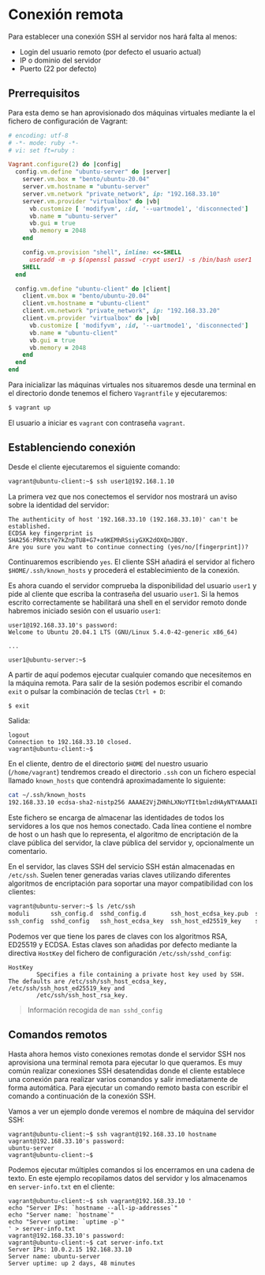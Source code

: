 # Conexión remota

Para establecer una conexión SSH al servidor nos hará falta al menos:
- Login del usuario remoto (por defecto el usuario actual)
- IP o dominio del servidor
- Puerto (22 por defecto)

## Prerrequisitos

Para esta demo se han aprovisionado dos máquinas virtuales mediante la el fichero de configuración de Vagrant:

```ruby
# encoding: utf-8
# -*- mode: ruby -*-
# vi: set ft=ruby :

Vagrant.configure(2) do |config|
  config.vm.define "ubuntu-server" do |server|
    server.vm.box = "bento/ubuntu-20.04"
    server.vm.hostname = "ubuntu-server"
    server.vm.network "private_network", ip: "192.168.33.10"
    server.vm.provider "virtualbox" do |vb|
      vb.customize [ 'modifyvm', :id, '--uartmode1', 'disconnected']
      vb.name = "ubuntu-server"
      vb.gui = true
      vb.memory = 2048
    end

    config.vm.provision "shell", inline: <<-SHELL
      useradd -m -p $(openssl passwd -crypt user1) -s /bin/bash user1
    SHELL
  end

  config.vm.define "ubuntu-client" do |client|
    client.vm.box = "bento/ubuntu-20.04"
    client.vm.hostname = "ubuntu-client"
    client.vm.network "private_network", ip: "192.168.33.20"
    client.vm.provider "virtualbox" do |vb|
      vb.customize [ 'modifyvm', :id, '--uartmode1', 'disconnected']
      vb.name = "ubuntu-client"
      vb.gui = true
      vb.memory = 2048
    end
  end
end
```

Para inicializar las máquinas virtuales nos situaremos desde una terminal en el directorio donde tenemos el fichero `Vagrantfile` y ejecutaremos:

```bash
$ vagrant up
```

El usuario a iniciar es `vagrant` con contraseña `vagrant`.

## Establenciendo conexión

Desde el cliente ejecutaremos el siguiente comando:

```bash
vagrant@ubuntu-client:~$ ssh user1@192.168.1.10
```

La primera vez que nos conectemos el servidor nos mostrará un aviso sobre la identidad del servidor:

```
The authenticity of host '192.168.33.10 (192.168.33.10)' can't be established.
ECDSA key fingerprint is SHA256:PRKtsYe7kZnpTU8+G7+a9KEMhRSsiyGXK2dOXQnJBQY.
Are you sure you want to continue connecting (yes/no/[fingerprint])?
```

Continuaremos escribiendo `yes`. El cliente SSH añadirá el servidor al fichero `$HOME/.ssh/known_hosts` y procederá el establecimiento de la conexión.

Es ahora cuando el servidor comprueba la disponibilidad del usuario `user1` y pide al cliente que escriba la contraseña del usuario `user1`. Si la hemos escrito correctamente se habilitará una shell en el servidor remoto donde habremos iniciado sesión con el usuario `user1`:

```
user1@192.168.33.10's password:
Welcome to Ubuntu 20.04.1 LTS (GNU/Linux 5.4.0-42-generic x86_64)

...

user1@ubuntu-server:~$
```

A partir de aquí podemos ejecutar cualquier comando que necesitemos en la máquina remota. Para salir de la sesión podemos escribir el comando `exit` o pulsar la combinación de teclas `Ctrl + D`:

```bash
$ exit
```

Salida:

```
logout
Connection to 192.168.33.10 closed.
vagrant@ubuntu-client:~$
```

En el cliente, dentro de el directorio `$HOME` del nuestro usuario (`/home/vagrant`) tendremos creado el directorio `.ssh` con un fichero especial llamado `known_hosts` que contendrá aproximadamente lo siguiente:

```bash
cat ~/.ssh/known_hosts
192.168.33.10 ecdsa-sha2-nistp256 AAAAE2VjZHNhLXNoYTItbmlzdHAyNTYAAAAIbmlzdHAyNTYAAABBBEsI3GUBDyp4SX5aoBK19dv1Kp6NmvCLS6nDLMJ5vPKYeWPp7QEGA1zEZ9qIZsEgwQjiI79L+5px9uUDMdn+gK4=
```

Este fichero se encarga de almacenar las identidades de todos los servidores a los que nos hemos conectado. Cada línea contiene el nombre de host o un hash que lo representa, el algoritmo de encriptación de la clave pública del servidor, la clave pública del servidor y, opcionalmente un comentario.

En el servidor, las claves SSH del servicio SSH están almacenadas en `/etc/ssh`. Suelen tener generadas varias claves utilizando diferentes algoritmos de encriptación para soportar una mayor compatibilidad con los clientes:

```bash
vagrant@ubuntu-server:~$ ls /etc/ssh
moduli      ssh_config.d  sshd_config.d       ssh_host_ecdsa_key.pub  ssh_host_ed25519_key.pub  ssh_host_rsa_key.pub
ssh_config  sshd_config   ssh_host_ecdsa_key  ssh_host_ed25519_key    ssh_host_rsa_key          ssh_import_id
```

Podemos ver que tiene los pares de claves con los algoritmos RSA, ED25519 y ECDSA. Estas claves son añadidas por defecto mediante la directiva `HostKey` del fichero de configuración `/etc/ssh/sshd_config`:

```
HostKey
        Specifies a file containing a private host key used by SSH.  The defaults are /etc/ssh/ssh_host_ecdsa_key, /etc/ssh/ssh_host_ed25519_key and
        /etc/ssh/ssh_host_rsa_key.
```
> Información recogida de `man sshd_config`

## Comandos remotos

Hasta ahora hemos visto conexiones remotas donde el servidor SSH nos aprovisiona una terminal remota para ejecutar lo que queramos. Es muy común realizar conexiones SSH desatendidas donde el cliente establece una conexión para realizar varios comandos y salir inmediatamente de forma automática. Para ejecutar un comando remoto basta con escribir el comando a continuación de la conexión SSH.

Vamos a ver un ejemplo donde veremos el nombre de máquina del servidor SSH:

```
vagrant@ubuntu-client:~$ ssh vagrant@192.168.33.10 hostname
vagrant@192.168.33.10's password:
ubuntu-server
vagrant@ubuntu-client:~$
```

Podemos ejecutar múltiples comandos si los encerramos en una cadena de texto. En este ejemplo recopilamos datos del servidor y los almacenamos en `server-info.txt` en el cliente:

```
vagrant@ubuntu-client:~$ ssh vagrant@192.168.33.10 '
echo "Server IPs: `hostname --all-ip-addresses`"
echo "Server name: `hostname`"
echo "Server uptime: `uptime -p`"
' > server-info.txt
vagrant@192.168.33.10's password:
vagrant@ubuntu-client:~$ cat server-info.txt
Server IPs: 10.0.2.15 192.168.33.10
Server name: ubuntu-server
Server uptime: up 2 days, 48 minutes
```
